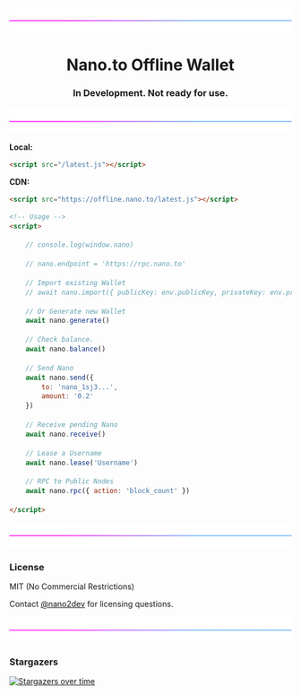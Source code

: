 ![line](https://github.com/fwd/n2/raw/master/.github/line.png)

<h1 align="center">Nano.to Offline Wallet</h1>

<h3 align="center">In Development. Not ready for use.</h3>

![line](https://github.com/fwd/n2/raw/master/.github/line.png)

**Local:**
```html
<script src="/latest.js"></script>
```

**CDN:**
```html
<script src="https://offline.nano.to/latest.js"></script>
```

```html
<!-- Usage -->
<script>

    // console.log(window.nano)

    // nano.endpoint = 'https://rpc.nano.to'

    // Import existing Wallet
    // await nano.import({ publicKey: env.publicKey, privateKey: env.privateKey })

    // Or Generate new Wallet
    await nano.generate()
    
    // Check balance.
    await nano.balance()

    // Send Nano
    await nano.send({
        to: 'nano_1sj3...',
        amount: '0.2'
    }) 

    // Receive pending Nano
    await nano.receive()  

    // Lease a Username
    await nano.lease('Username')  

    // RPC to Public Nodes
    await nano.rpc({ action: 'block_count' }) 
    
</script>
```

![line](https://github.com/fwd/n2/raw/master/.github/line.png)

### License

MIT (No Commercial Restrictions)

Contact [@nano2dev](mailto:support@nano.to) for licensing questions.

![line](https://github.com/fwd/n2/raw/master/.github/line.png)

### Stargazers

[![Stargazers over time](https://starchart.cc/fwd/nano-js.svg)](https://github.com/fwd/nano-js)
